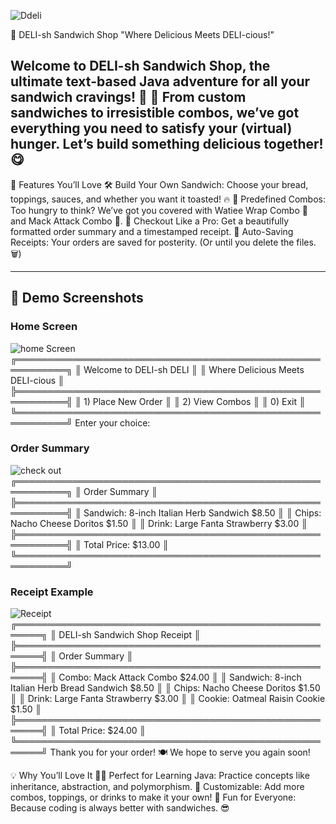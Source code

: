 ![Ddeli](https://github.com/user-attachments/assets/25b7d2f9-c9d1-4d1d-8665-3958769e4a07)

🥪 DELI-sh Sandwich Shop
"Where Delicious Meets DELI-cious!"

Welcome to DELI-sh Sandwich Shop, the ultimate text-based Java adventure for all your sandwich cravings! 🍞 🧀 
From custom sandwiches to irresistible combos, we’ve got everything you need to satisfy your (virtual) hunger. Let’s build something delicious together! 😋
---

🎉 Features You’ll Love
🛠️ Build Your Own Sandwich:
Choose your bread, toppings, sauces, and whether you want it toasted! 🔥
🍱 Predefined Combos:
Too hungry to think? We’ve got you covered with Watiee Wrap Combo 🥙 and Mack Attack Combo 🐔.
🧾 Checkout Like a Pro:
Get a beautifully formatted order summary and a timestamped receipt.
💾 Auto-Saving Receipts:
Your orders are saved for posterity. (Or until you delete the files. 🗑️)


---
## 📸 Demo Screenshots
### Home Screen
![home Screen](https://github.com/user-attachments/assets/ae5ab1ad-6d99-4784-b44a-de5f76e605f2)
╔══════════════════════════════════════════════════════════╗
║               Welcome to DELI-sh DELI                    ║
║            Where Delicious Meets DELI-cious              ║
╠══════════════════════════════════════════════════════════╣
║  1) Place New Order                                      ║
║  2) View Combos                                          ║
║  0) Exit                                                 ║
╚══════════════════════════════════════════════════════════╝
Enter your choice:


### Order Summary
![check out](https://github.com/user-attachments/assets/bf40a531-aabb-4196-9697-f9887500ccb8)
╔══════════════════════════════════════════════════════════╗
║                     Order Summary                        ║
╠══════════════════════════════════════════════════════════╣
║ Sandwich: 8-inch Italian Herb Sandwich    $8.50          ║
║ Chips: Nacho Cheese Doritos              $1.50          ║
║ Drink: Large Fanta Strawberry            $3.00          ║
╠══════════════════════════════════════════════════════════╣
║ Total Price:                            $13.00          ║
╚══════════════════════════════════════════════════════════╝


### Receipt Example
![Receipt](https://github.com/user-attachments/assets/08f44dde-bd26-46e1-897e-8add02794849)
╔══════════════════════════════════════════════════════╗
║              DELI-sh Sandwich Shop Receipt           ║
╠══════════════════════════════════════════════════════╣
║                     Order Summary                    ║
╠══════════════════════════════════════════════════════╣
║ Combo: Mack Attack Combo                             $24.00 ║
║ Sandwich: 8-inch Italian Herb Bread Sandwich         $8.50  ║
║ Chips: Nacho Cheese Doritos                          $1.50  ║
║ Drink: Large Fanta Strawberry                        $3.00  ║
║ Cookie: Oatmeal Raisin Cookie                        $1.50  ║
╠══════════════════════════════════════════════════════╣
║ Total Price:                                         $24.00 ║
╚══════════════════════════════════════════════════════╝
Thank you for your order! 🍽️
We hope to serve you again soon!

💡 Why You’ll Love It
🧑‍💻 Perfect for Learning Java:
Practice concepts like inheritance, abstraction, and polymorphism.
🎨 Customizable:
Add more combos, toppings, or drinks to make it your own!
🥳 Fun for Everyone:
Because coding is always better with sandwiches. 😎




